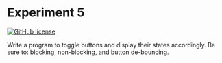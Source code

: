 # Experiment 5

[![GitHub license](https://img.shields.io/badge/license-MIT-blue.svg)](https://raw.githubusercontent.com/nextseto/Operating-Systems-Experiments/master/LICENSE)

Write a program to toggle buttons and display their states accordingly. Be sure to: blocking, non-blocking, and button de-bouncing.